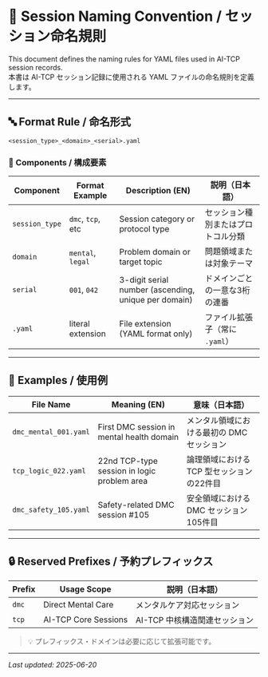 # 🧾 Session Naming Convention / セッション命名規則

This document defines the naming rules for YAML files used in AI-TCP session records.\
本書は AI-TCP セッション記録に使用される YAML ファイルの命名規則を定義します。

---

## 🔤 Format Rule / 命名形式

```
<session_type>_<domain>_<serial>.yaml
```

### 🧱 Components / 構成要素

| Component      | Format Example    | Description (EN)                                     | 説明（日本語）             |
| -------------- | ----------------- | ---------------------------------------------------- | ------------------- |
| `session_type` | `dmc`, `tcp`, etc | Session category or protocol type                    | セッション種別またはプロトコル分類   |
| `domain`       | `mental`, `legal` | Problem domain or target topic                       | 問題領域または対象テーマ        |
| `serial`       | `001`, `042`      | 3-digit serial number (ascending, unique per domain) | ドメインごとの一意な3桁の連番     |
| `.yaml`        | literal extension | File extension (YAML format only)                    | ファイル拡張子（常に `.yaml`） |

---

## 📘 Examples / 使用例

| File Name             | Meaning (EN)                                | 意味（日本語）                  |
| --------------------- | ------------------------------------------- | ------------------------ |
| `dmc_mental_001.yaml` | First DMC session in mental health domain   | メンタル領域における最初の DMC セッション  |
| `tcp_logic_022.yaml`  | 22nd TCP-type session in logic problem area | 論理領域における TCP 型セッションの22件目 |
| `dmc_safety_105.yaml` | Safety-related DMC session #105             | 安全領域における DMC セッション105件目  |

---

## 🔒 Reserved Prefixes / 予約プレフィックス

| Prefix | Usage Scope          | 説明（日本語）            |
| ------ | -------------------- | ------------------ |
| `dmc`  | Direct Mental Care   | メンタルケア対応セッション      |
| `tcp`  | AI-TCP Core Sessions | AI-TCP 中核構造関連セッション |

> 💡 プレフィックス・ドメインは必要に応じて拡張可能です。

---

*Last updated: 2025-06-20*

